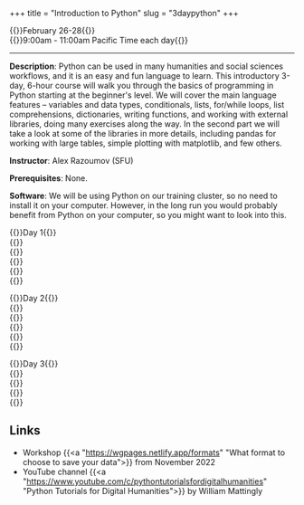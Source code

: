 +++
title = "Introduction to Python"
slug = "3daypython"
+++

{{<cor>}}February 26-28{{</cor>}}\
{{<cgr>}}9:00am - 11:00am Pacific Time each day{{</cgr>}}

---

**Description**: Python can be used in many humanities and social sciences workflows, and it is an easy and
fun language to learn. This introductory 3-day, 6-hour course will walk you through the basics of programming
in Python starting at the beginner's level. We will cover the main language features – variables and data
types, conditionals, lists, for/while loops, list comprehensions, dictionaries, writing functions, and working
with external libraries, doing many exercises along the way. In the second part we will take a look at some of
the libraries in more details, including pandas for working with large tables, simple plotting with
matplotlib, and few others.

**Instructor**: Alex Razoumov (SFU)

**Prerequisites**: None.

**Software**: We will be using Python on our training cluster, so no need to install it on your computer. However, in
  the long run you would probably benefit from Python on your computer, so you might want to look into this.

{{<cor>}}Day 1{{</cor>}} \
{{<linktitle url="../python3/python-01-setup" text="Setup and running Jupyter notebooks">}} \
{{<linktitle url="../python3/python-02-variables" text="Variables and data types">}} \
{{<linktitle url="../python3/python-03-builtin" text="Built-in functions and help">}} \
{{<linktitle url="../python3/python-04-conditionals" text="Conditionals">}} \
{{<linktitle url="../python3/python-05-lists" text="Lists">}}

{{<cor>}}Day 2{{</cor>}} \
{{<linktitle url="../python3/python-06-loops" text="Loops">}} \
{{<linktitle url="../python3/python-07-dictionaries" text="Dictionaries">}} \
{{<linktitle url="../python3/python-08-functions" text="Writing functions">}} \
{{<linktitle url="../python3/python-09-scope" text="Working with strings, variable scope, exceptions">}} \
{{<linktitle url="../python3/python-10-libraries" text="Libraries, virtual environments and packaging">}}

{{<cor>}}Day 3{{</cor>}} \
{{<linktitle url="../python3/python-11-pandas" text="Pandas dataframes">}} \
{{<linktitle url="../python3/python-12-images" text="Image manipulation, hierarchical data, time">}} \
{{<linktitle url="../python3/python-13-scraping" text="Web scraping">}} \
{{<linktitle url="../python3/python-14-matplotlib" text="Plotting with matplotlib">}}

<!-- - working with external libraries -->
<!-- - add many new exercises -->
<!-- - pandas for working with large tables -->
<!-- - simple plotting with matplotlib -->
<!-- - few others -->
<!-- - cartopy? -->

## Links

- Workshop {{<a "https://wgpages.netlify.app/formats" "What format to choose to save your data">}} from November 2022
- YouTube channel {{<a "https://www.youtube.com/c/pythontutorialsfordigitalhumanities" "Python Tutorials for Digital Humanities">}} by William Mattingly

<!-- {{<a "link" "text">}} -->
